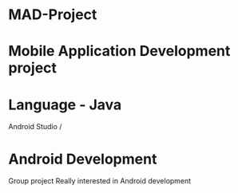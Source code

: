 # MAD-Project
# Mobile Application Development project
# Language - Java 
Android Studio /
# Android Development
 Group project
Really interested in Android development
